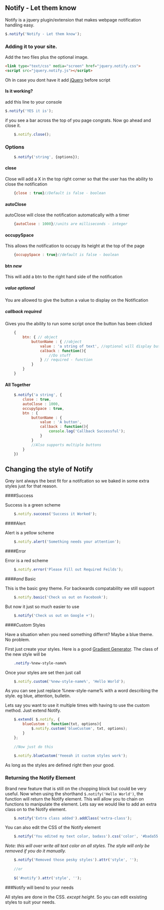 ## Notify - Let them know

Notify is a jquery plugin/extension that makes webpage notification handling easy.

``` javascript
$.notify('Notify - Let them know');
```
    
### Adding it to your site.

Add the two files plus the optional image.

``` html
<link type="text/css" media="screen" href="jquery.notify.css">
<script src="jquery.notify.js"></script>
```
    
Oh in case you dont have it add [jQuery](http://jquery.com) before script

#### Is it working?

add this line to your console
  
``` javascript
$.notify('YES it is');
```
    
if you see a bar across the top of you page congrats. Now go ahead and close it.

``` javascript
    $.notify.close();
```
    
### Options

``` javascript
    $.notify('string', {options});
```
    
#### close

Close will add a X in the top right corner so that the user has the ability to close the notification

``` javascript
    {close : true}//Default is false - boolean
```
    
#### autoClose

autoClose will close the notification automatically with a timer

``` javascript
    {autoClose : 1000}//units are milliseconds - integer
```
    
#### occupySpace

This allows the notification to occupy its height at the top of the page

``` javascript
    {occupySpace : true}//default is false - boolean
```
    
#### btn *new*

This will add a btn to the right hand side of the notification

##### value _optional_

You are allowed to give the button a value to display on the Notification

##### callback _required_

Gives you the ability to run some script once the button has been clicked

``` javascript
    {
        btn: { // object
            buttonName : { //object
                value : 'a string of text', //optional will display buttonName if not specified - string
                calback : function(){
                    //Do stuff
                } // required - function
            }
        }
    }
```
    
#### All Together

``` javascript
    $.notify('a string', {
        close : true,
        autoClose : 1000,
        occupySpace : true,
        btn : {
            buttonName : {
                value : 'A button',
                callback : function(){
                    console.log('Callback Successful');
                }
            }
            //Also supports multiple buttons
        }
    })
```    
    
## Changing the style of Notify

Grey isnt always the best fit for a notifcation so we baked in some extra styles just for that reason.

####Success

Success is a green scheme

``` javascript
    $.notify.success('Success it Worked');
```
    
####Alert

Alert is a yellow scheme

``` javascript
    $.notify.alert('Something needs your attention');
```
    
####Error

Error is a red scheme

``` javascript
    $.notify.error('Please Fill out Required Feilds');
```
    
####_and_ Basic

This is the basic grey theme. For backwards compatability we still support

``` javascript
    $.notify.basic('Check us out on Facebook');
```
    
But now it just so much easier to use

``` javascript
    $.notify('Check us out on Google +');
```
    
####*Custom* Styles

Have a situation when you need something differnt? Maybe a blue theme. No problem.

First just create your styles. Here is a good [Gradient Generator](http://www.colorzilla.com/gradient-editor/). The class of the new style will be

``` CSS
    .notify-%new-style-name%
```
    
Once your styles are set then just call

``` javascript
    $.notify.custom('%new-style-name%', 'Hello World');
```
    
As you can see just replace %new-style-name% with a word describing the style. eg blue, attention, bulletin.

Lets say you want to use it multiple times with having to use the custom method. Just extend Notify.

``` javascript
    $.extend( $.notify, {
        blueCustom : function(txt, options){
            $.notify.custom('blueCustom', txt, options);
        }
    };
    
    //Now just do this
    
    $.notify.blueCustom('Yeeeah it custom styles work');
```

As long as the styles are defined right then your good.

### Returning the Notify Element

Brand new feature that is still on the chopping block but could be very useful. Now when using the shorthand `$.notify('Hello World')`, the function will return the Notify element. This will allow you to chain on functions to manipulate the element. Lets say we would like to add an extra class on to the Notify element.

``` javascript
    $.notify('Extra class added').addClass('extra-class');
```
    
You can also edit the CSS of the Notify element

``` javascript
    $.notify('You edited my text color, badass').css('color', '#bada55');
```
    
_Note: this will over write all text color on all styles. The style will only be removed if you do it manually._

``` javascript
    $.notify('Removed those pesky styles').attr('style', '');
    
    //or
    
    $('#notify').attr('style', '');
```

###Notify will bend to your needs

All styles are done in the CSS. _except height_. So you can edit exsisting styles to suit your needs.